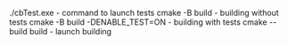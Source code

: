 ./cbTest.exe - command to launch tests
cmake -B build - building without tests
cmake -B build -DENABLE_TEST=ON - building with tests
cmake --build build - launch building
